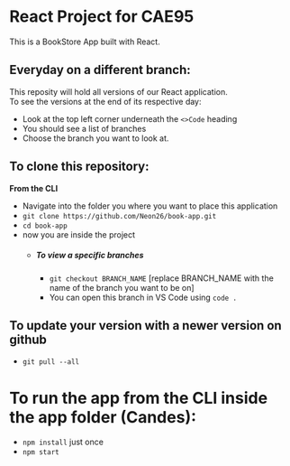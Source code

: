 # React Project for CAE95
This is a BookStore App built with React.

## Everyday on a different branch:
This reposity will hold all versions of our React application.<br>
To see the versions at the end of its respective day:
* Look at the top left corner underneath the `<>Code` heading
* You should see a list of branches
* Choose the branch you want to look at.

## To clone this repository:
**From the CLI**
* Navigate into the folder you where you want to place this application
* `git clone https://github.com/Neon26/book-app.git`
* `cd book-app`
* now you are inside the project
  * ##### To view a specific branches
    * `git checkout BRANCH_NAME` [replace BRANCH_NAME with the name of the branch you want to be on]
    * You can open this branch in VS Code using `code .`
## To update your version with a newer version on github
* `git pull --all`

# To run the app from the CLI inside the app folder (Candes):
* `npm install` just once
* `npm start`